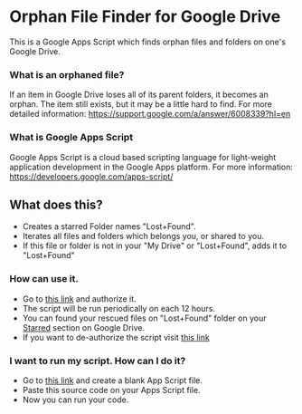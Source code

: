 # Orphan File Finder for Google Drive
This is a Google Apps Script which finds orphan files and folders on one's Google Drive.

### What is an orphaned file?
If an item in Google Drive loses all of its parent folders, it becomes an orphan. The item still exists, but it may be a little hard to find.
For more detailed information: https://support.google.com/a/answer/6008339?hl=en

### What is Google Apps Script
Google Apps Script is a cloud based scripting language for light-weight application development in the Google Apps platform.
For more information: https://developers.google.com/apps-script/

## What does this?
 * Creates a starred Folder names "Lost+Found".
 * Iterates all files and folders which belongs you, or shared to you.
 * If this file or folder is not in your "My Drive" or "Lost+Found", adds it to "Lost+Found"

### How can use it.
 * Go to [this link](https://script.google.com/macros/s/AKfycby7g--KZ2DsuCbxL3mOqChgi0Yg8KJLBM1_87C6N3juwJZMv1zF/exec) and authorize it.
 * The script will be run periodically on each 12 hours.
 * You can found your rescued files on "Lost+Found" folder on your [Starred](https://drive.google.com/drive/#starred) section on Google Drive.
 * If you want to de-authorize the script visit [this link](https://script.google.com/macros/d/M34QqyYeiUPsx34wIV8tjARf4lvhlP8BT/manage/uninstall)

### I want to run my script. How can I do it?
 * Go to [this link](https://script.google.com/) and create a blank App Script file.
 * Paste this source code on your Apps Script file.
 * Now you can run your code.